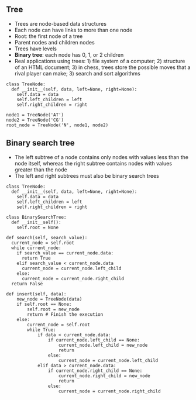 ## Tree
- Trees are node-based data structures
- Each node can have links to more than one node
- Root: the first node of a tree
- Parent nodes and children nodes
- Trees have levels
- **Binary tree**: each node has 0, 1, or 2 children
- Real applications using trees: 1) file system of a computer; 2) structure of an HTML document; 3) in chess, trees store the possible moves that a rival player can make; 3) search and sort algorithms

```
class TreeNode:
  def __init__(self, data, left=None, right=None):
    self.data = data
    self.left_children = left
    self.right_children = right

node1 = TreeNode('AT')
node2 = TreeNode('CG')
root_node = TreeNode('N', node1, node2)
```

## Binary search tree
- The left subtree of a node contains only nodes with values less than the node itself, whereas the right subtree contains nodes with values greater than the node
- The left and right subtrees must also be binary search trees

```
class TreeNode:
  def __init__(self, data, left=None, right=None):
    self.data = data
    self.left_children = left
    self.right_children = right

class BinarySearchTree:
  def __init__self():
    self.root = None

def search(self, search_value):
  current_node = self.root
  while current_node:
    if search_value == current_node.data:
      return True
    elif search_value < current_node.data
      current_node = current_node.left_child
    else:
      current_node = current_node.right_child
  return False

def insert(self, data):
    new_node = TreeNode(data)
    if self.root == None:
        self.root = new_node
        return # Finish the execution
    else:
        current_node = self.root
        while True:
            if data < current_node.data:
                if current_node.left_child == None:
                    current_node.left_child = new_node
                    return
                else:
                    current_node = current_node.left_child
            elif data > current_node.data:
                if current_node.right_child == None:
                    current_node.right_child = new_node
                    return
                else:
                    current_node = current_node.right_child

```

